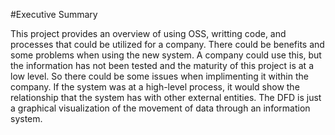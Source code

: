 #Executive Summary

This project provides an overview of using OSS, writting code, and processes that could be utilized for a company. There could be benefits and some problems when using the new system. A company could use this, but the information has not been tested and the maturity of this project is at a low level. So there could be some issues when implimenting it within the company. If the system was at a high-level process, it would show the relationship that the system has with other external entities. The DFD is just a graphical visualization of the movement of data through an information system. 
